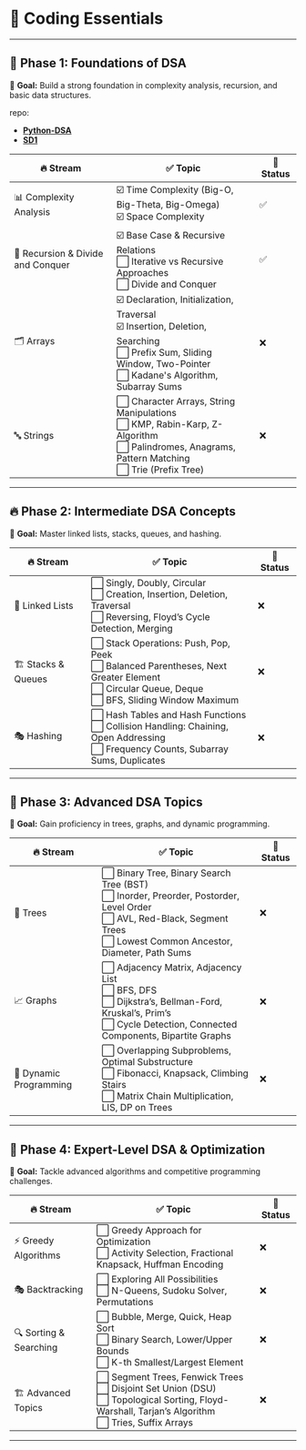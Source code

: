 # 🚀  **Coding Essentials**  


---

## 🎯 **Phase 1: Foundations of DSA**  
📌 **Goal:** Build a strong foundation in complexity analysis, recursion, and basic data structures.  

repo: 
- [**Python-DSA**](https://github.com/ideepankarsharma2003/Python-DSA.git)
- [**SD1**](https://github.com/ideepankarsharma2003/SD1-coding.git)

| 🔥 Stream         | ✅ Topic | 📌 Status |
|------------------|-----------------------------|--------|
| 📊 Complexity Analysis | ☑️ Time Complexity (Big-O, Big-Theta, Big-Omega) <br> ☑️ Space Complexity | ✅ |
| 🔁 Recursion & Divide and Conquer | ☑️ Base Case & Recursive Relations <br> ⬜ Iterative vs Recursive Approaches <br> ⬜ Divide and Conquer | ✅ |
| 🗂 Arrays | ☑️ Declaration, Initialization, Traversal <br> ☑️ Insertion, Deletion, Searching <br> ⬜ Prefix Sum, Sliding Window, Two-Pointer <br> ⬜ Kadane's Algorithm, Subarray Sums | ❌ |
| 🔤 Strings | ⬜ Character Arrays, String Manipulations <br> ⬜ KMP, Rabin-Karp, Z-Algorithm <br> ⬜ Palindromes, Anagrams, Pattern Matching <br> ⬜ Trie (Prefix Tree) | ❌ |

---

## 🔥 **Phase 2: Intermediate DSA Concepts**  
📌 **Goal:** Master linked lists, stacks, queues, and hashing.  

| 🔥 Stream         | ✅ Topic | 📌 Status |
|------------------|-----------------------------|--------|
| 🔗 Linked Lists | ⬜ Singly, Doubly, Circular <br> ⬜ Creation, Insertion, Deletion, Traversal <br> ⬜ Reversing, Floyd’s Cycle Detection, Merging | ❌ |
| 🏗 Stacks & Queues | ⬜ Stack Operations: Push, Pop, Peek <br> ⬜ Balanced Parentheses, Next Greater Element <br> ⬜ Circular Queue, Deque <br> ⬜ BFS, Sliding Window Maximum | ❌ |
| 🎭 Hashing | ⬜ Hash Tables and Hash Functions <br> ⬜ Collision Handling: Chaining, Open Addressing <br> ⬜ Frequency Counts, Subarray Sums, Duplicates | ❌ |

---

## 🚀 **Phase 3: Advanced DSA Topics**  
📌 **Goal:** Gain proficiency in trees, graphs, and dynamic programming.  

| 🔥 Stream         | ✅ Topic | 📌 Status |
|------------------|-----------------------------|--------|
| 🌳 Trees | ⬜ Binary Tree, Binary Search Tree (BST) <br> ⬜ Inorder, Preorder, Postorder, Level Order <br> ⬜ AVL, Red-Black, Segment Trees <br> ⬜ Lowest Common Ancestor, Diameter, Path Sums | ❌ |
| 📈 Graphs | ⬜ Adjacency Matrix, Adjacency List <br> ⬜ BFS, DFS <br> ⬜ Dijkstra’s, Bellman-Ford, Kruskal’s, Prim’s <br> ⬜ Cycle Detection, Connected Components, Bipartite Graphs | ❌ |
| 🔢 Dynamic Programming | ⬜ Overlapping Subproblems, Optimal Substructure <br> ⬜ Fibonacci, Knapsack, Climbing Stairs <br> ⬜ Matrix Chain Multiplication, LIS, DP on Trees | ❌ |

---

## 🎯 **Phase 4: Expert-Level DSA & Optimization**  
📌 **Goal:** Tackle advanced algorithms and competitive programming challenges.  

| 🔥 Stream         | ✅ Topic | 📌 Status |
|------------------|-----------------------------|--------|
| ⚡ Greedy Algorithms | ⬜ Greedy Approach for Optimization <br> ⬜ Activity Selection, Fractional Knapsack, Huffman Encoding | ❌ |
| 🎭 Backtracking | ⬜ Exploring All Possibilities <br> ⬜ N-Queens, Sudoku Solver, Permutations | ❌ |
| 🔍 Sorting & Searching | ⬜ Bubble, Merge, Quick, Heap Sort <br> ⬜ Binary Search, Lower/Upper Bounds <br> ⬜ K-th Smallest/Largest Element | ❌ |
| 🏗 Advanced Topics | ⬜ Segment Trees, Fenwick Trees <br> ⬜ Disjoint Set Union (DSU) <br> ⬜ Topological Sorting, Floyd-Warshall, Tarjan’s Algorithm <br> ⬜ Tries, Suffix Arrays | ❌ |

---

